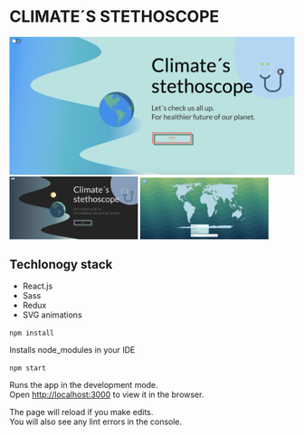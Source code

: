 # CLIMATE´S STETHOSCOPE

<img src=ClimateStethoscope.png>
<img width="45%" src=ClimateStethoscope3.png> <img width="45%" src=ClimateStethoscope2.png>

## Techlonogy stack

- React.js
- Sass
- Redux
- SVG animations

``` npm install ```

Installs node_modules in your IDE 

```npm start```

Runs the app in the development mode.<br />
Open [http://localhost:3000](http://localhost:3000) to view it in the browser.

The page will reload if you make edits.<br />
You will also see any lint errors in the console.




